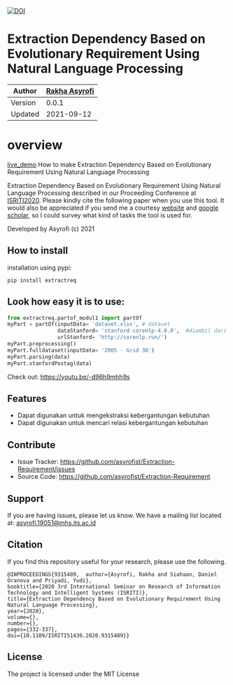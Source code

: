 [![DOI](https://zenodo.org/badge/DOI/10.5281/zenodo.5528399.svg)](https://doi.org/10.5281/zenodo.5528399)
# Extraction Dependency Based on Evolutionary Requirement Using Natural Language Processing

Author  | [Rakha Asyrofi](https://scholar.google.com/citations?user=WN9T5UUAAAAJ&hl=id&oi=ao)
 -------|-----------
Version | 0.0.1
Updated | 2021-09-12

# overview
[live_demo](https://share.streamlit.io/asyrofist/extraction-requirement/main/app.py) How to make Extraction Dependency Based on Evolutionary Requirement Using Natural Language Processing

Extraction Dependency Based on Evolutionary Requirement Using Natural Language Processing described in our Proceeding Conference at [ISRITI2020](https://ieeexplore.ieee.org/document/9315489). Please kindly cite the following paper when you use this tool. It would also be appreciated if you send me a courtesy [website](https://www.researchgate.net/profile/Rakha_Asyrofi) and [google scholar](https://scholar.google.com/citations?user=WN9T5UUAAAAJ&hl=id&oi=ao), so I could survey what kind of tasks the tool is used for. 

Developed by Asyrofi (c) 2021

## How to install

installation using pypi:

    pip install extractreq

## Look how easy it is to use:

```python
from extractreq.partof_modul1 import partOf
myPart = partOf(inputData= 'dataset.xlsx', # dataset
                dataStanford= 'stanford-corenlp-4.0.0',  #diambil dari https://stanfordnlp.github.io/CoreNLP/download.html
                urlStanford= 'http://corenlp.run/')
myPart.preprocessing()
myPart.fulldataset(inputData= '2005 - Grid 3D')
myPart.parsing(data)
myPart.stanfordPostag(data)
```

Check out: https://youtu.be/-d96h9mhh9s

## Features
- Dapat digunakan untuk mengekstraksi kebergantungan kebutuhan
- Dapat digunakan untuk mencari relasi kebergantungan kebutuhan

## Contribute

- Issue Tracker: https://github.com/asyrofist/Extraction-Requirement/issues
- Source Code: https://github.com/asyrofist/Extraction-Requirement

## Support

If you are having issues, please let us know. We have a mailing list located at: asyrofi.19051@mhs.its.ac.id

## Citation

If you find this repository useful for your research, please use the following.

```
@INPROCEEDINGS{9315489,  author={Asyrofi, Rakha and Siahaan, Daniel Oranova and Priyadi, Yudi},  
booktitle={2020 3rd International Seminar on Research of Information Technology and Intelligent Systems (ISRITI)},   
title={Extraction Dependency Based on Evolutionary Requirement Using Natural Language Processing},   
year={2020},  
volume={},  
number={},  
pages={332-337},  
doi={10.1109/ISRITI51436.2020.9315489}}
```

## License

The project is licensed under the MIT License
